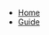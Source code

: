 <!-- docs/_sidebar.md -->

* [Home](/)
* [Guide](./document/guide.md "The greatest guide in the world")